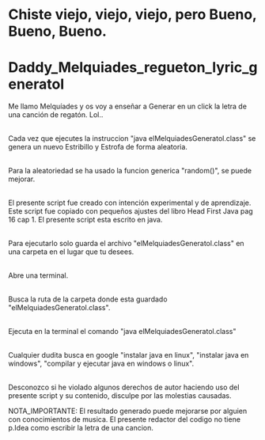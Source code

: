 # Chiste viejo, viejo, viejo, pero Bueno, Bueno, Bueno.
# Daddy_Melquiades_regueton_lyric_generatol
Me llamo Melquíades y os voy a enseñar a Generar en un click la letra de una canción de regatón. Lol.. 

<br>Cada vez que ejecutes la instruccion "java elMelquiadesGeneratol.class" se genera un nuevo Estribillo y Estrofa de forma aleatoria.

<br>Para la aleatoriedad se ha usado la funcion generica "random()", se puede mejorar.

<br>El presente script fue creado con intención experimental y de aprendizaje. Este script fue copiado con pequeños ajustes del libro Head First Java pag 16 cap 1. El presente script esta escrito en java.

<br>Para ejecutarlo solo guarda el archivo "elMelquiadesGeneratol.class" en una carpeta en el lugar que tu desees.

<br>Abre una terminal.

<br>Busca la ruta de la carpeta donde esta guardado "elMelquiadesGeneratol.class".

<br>Ejecuta en la terminal el comando "java elMelquiadesGeneratol.class"

<br>Cualquier dudita busca en google "instalar java en linux", "instalar java en windows", "compilar y ejecutar java en windows o linux".

<br>Desconozco si he violado algunos derechos de autor haciendo uso del presente script y su contenido, disculpe por las molestias causadas.

NOTA_IMPORTANTE: El resultado generado puede mejorarse por alguien con conocimientos de musica. El presente redactor del codigo no tiene p.Idea como escribir la letra de una cancion.
